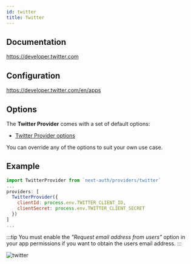```yaml
---
id: twitter
title: Twitter
---
```


## Documentation

https://developer.twitter.com

## Configuration

https://developer.twitter.com/en/apps

## Options

The **Twitter Provider** comes with a set of default options:

- [Twitter Provider options](https://github.com/nextauthjs/next-auth/blob/main/src/providers/twitter.js)

You can override any of the options to suit your own use case.

## Example

```js
import TwitterProvider from `next-auth/providers/twitter`
...
providers: [
  TwitterProvider({
    clientId: process.env.TWITTER_CLIENT_ID,
    clientSecret: process.env.TWITTER_CLIENT_SECRET
  })
]
...
```

:::tip
You must enable the _"Request email address from users"_ option in your app permissions if you want to obtain the users email address.
:::

![twitter](https://user-images.githubusercontent.com/7902980/83944068-1640ca80-a801-11ea-959c-0e744e2144f7.PNG)
